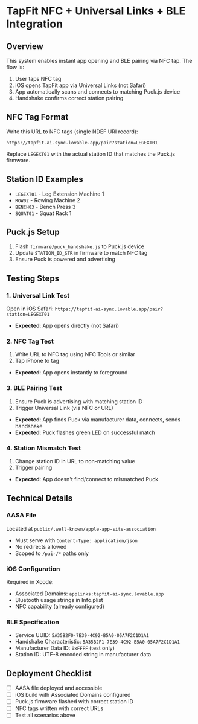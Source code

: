# TapFit NFC + Universal Links + BLE Integration

## Overview
This system enables instant app opening and BLE pairing via NFC tap. The flow is:
1. User taps NFC tag
2. iOS opens TapFit app via Universal Links (not Safari)  
3. App automatically scans and connects to matching Puck.js device
4. Handshake confirms correct station pairing

## NFC Tag Format
Write this URL to NFC tags (single NDEF URI record):
```
https://tapfit-ai-sync.lovable.app/pair?station=LEGEXT01
```

Replace `LEGEXT01` with the actual station ID that matches the Puck.js firmware.

## Station ID Examples
- `LEGEXT01` - Leg Extension Machine 1
- `ROW02` - Rowing Machine 2  
- `BENCH03` - Bench Press 3
- `SQUAT01` - Squat Rack 1

## Puck.js Setup
1. Flash `firmware/puck_handshake.js` to Puck.js device
2. Update `STATION_ID_STR` in firmware to match NFC tag
3. Ensure Puck is powered and advertising

## Testing Steps

### 1. Universal Link Test
Open in iOS Safari: `https://tapfit-ai-sync.lovable.app/pair?station=LEGEXT01`
- **Expected**: App opens directly (not Safari)

### 2. NFC Tag Test  
1. Write URL to NFC tag using NFC Tools or similar
2. Tap iPhone to tag
- **Expected**: App opens instantly to foreground

### 3. BLE Pairing Test
1. Ensure Puck is advertising with matching station ID
2. Trigger Universal Link (via NFC or URL)
- **Expected**: App finds Puck via manufacturer data, connects, sends handshake
- **Expected**: Puck flashes green LED on successful match

### 4. Station Mismatch Test
1. Change station ID in URL to non-matching value
2. Trigger pairing
- **Expected**: App doesn't find/connect to mismatched Puck

## Technical Details

### AASA File
Located at `public/.well-known/apple-app-site-association`
- Must serve with `Content-Type: application/json`
- No redirects allowed
- Scoped to `/pair/*` paths only

### iOS Configuration
Required in Xcode:
- Associated Domains: `applinks:tapfit-ai-sync.lovable.app`
- Bluetooth usage strings in Info.plist
- NFC capability (already configured)

### BLE Specification
- Service UUID: `5A35B2F0-7E39-4C92-B5A0-05A7F2C1D1A1`
- Handshake Characteristic: `5A35B2F1-7E39-4C92-B5A0-05A7F2C1D1A1`
- Manufacturer Data ID: `0xFFFF` (test only)
- Station ID: UTF-8 encoded string in manufacturer data

## Deployment Checklist
- [ ] AASA file deployed and accessible
- [ ] iOS build with Associated Domains configured  
- [ ] Puck.js firmware flashed with correct station ID
- [ ] NFC tags written with correct URLs
- [ ] Test all scenarios above